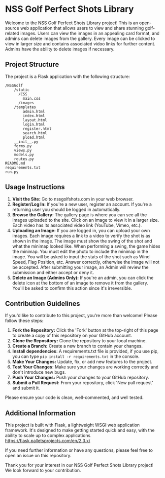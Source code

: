 # NSS Golf Perfect Shots Library

Welcome to the NSS Golf Perfect Shots Library project! This is an open-source web application that allows users to view and share stunning golf-related images. Users can view the images in an appealing card format, and admins can delete images from the gallery. Every image can be clicked to view in larger size and contains associated vidoo links for further content. Admins have the ability to delete images if necessary.

## Project Structure

The project is a Flask application with the following structure:

```
/NSSGolf
    /static
      /CSS
        main.css
      /images
    /templates
        admin.html
        index.html
        layout.html
        login.html
        register.html
        search.html
        pload.html
    __init__.py
    forms.py
    views.py
    models.py
    routes.py
README.md
requirements.txt
run.py
```

## Usage Instructions

1. **Visit the Site:** Go to nssgolfshots.com in your web browser.
2. **Register/Log In:** If you're a new user, register an account. If you're a returning user you should be logged in automatically.
3. **Browse the Gallery:** The gallery page is where you can see all the images uploaded to the site.
Click on an image to view it in a larger size. Each video has its associated video link (YouTube, Vimeo, etc.).
4. **Uploading an Image:** If you are logged in, you can upload your own images. Each image requires a link to a video to verify the shot is as shown in the image.
    The image must show the swing of the shot and what the minimap looked like. When performing a swing, the game hides the minimap. You must edit the photo to include the minimap in the image.
    You will be asked to input the stats of the shot such as Wind Speed, Flag Position, etc. Answer correctly, otherwise the image will not be accepted.
    After submitting your image, an Admin will review the submission and either accept or deny it.
5. **Delete an Image (Admins Only):** If you're an admin, you can click the delete icon at the bottom of an image to remove it from the gallery. You'll be asked to confirm this action since it's irreversible.

## Contribution Guidelines

If you'd like to contribute to this project, you're more than welcome! Please follow these steps:

1. **Fork the Repository:** Click the 'Fork' button at the top-right of this page to create a copy of this repository on your GitHub account.
2. **Clone the Repository:** Clone the repository to your local machine.
3. **Create a Branch:** Create a new branch to contain your changes.
4. **Install dependencies:** A requirements.txt file is provided, if you use pip, you can type ```pip install -r requirements.txt``` in the console.
5. **Make Your Changes:** Update, fix, or add new features to the project.
6. **Test Your Changes:** Make sure your changes are working correctly and don't introduce new bugs.
7. **Push Your Changes:** Push your changes to your GitHub repository.
8. **Submit a Pull Request:** From your repository, click 'New pull request' and submit it.

Please ensure your code is clean, well-commented, and well tested.

## Additional Information

This project is built with Flask, a lightweight WSGI web application framework. It's designed to make getting started quick and easy, with the ability to scale up to complex applications.
https://flask.palletsprojects.com/en/2.3.x/

If you need further information or have any questions, please feel free to open an issue on this repository.

Thank you for your interest in our NSS Golf Perfect Shots Library project! We look forward to your contribution.
